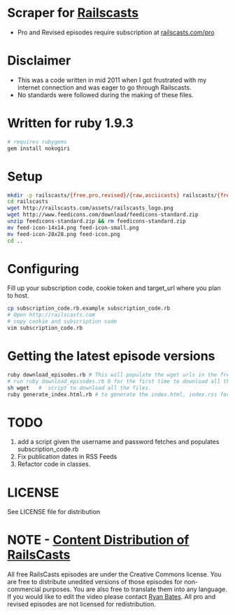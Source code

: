 # Scraper for [Railscasts](http://railscasts.com/)
* Pro and Revised episodes require subscription at [railscasts.com/pro](http://railscasts.com/pro)

# Disclaimer
* This was a code written in mid 2011 when I got frustrated with my internet connection and was eager to go through Railscasts.
* No standards were followed during the making of these files.

# Written for ruby 1.9.3
```bash
# requires rubygems
gem install nokogiri
```

# Setup

```bash
mkdir -p railscasts/{free,pro,revised}/{raw,asciicasts} railscasts/{free,pro,revised}/asciicasts/images
cd railscasts
wget http://railscasts.com/assets/railscasts_logo.png
wget http://www.feedicons.com/download/feedicons-standard.zip
unzip feedicons-standard.zip && rm feedicons-standard.zip
mv feed-icon-14x14.png feed-icon-small.png
mv feed-icon-28x28.png feed-icon.png
cd ..
```
# Configuring
Fill up your subscription code, cookie token and target_url where you plan to host.
```bash
cp subscription_code.rb.example subscription_code.rb
# Open http://railscasts.com
# copy cookie and subscription code
vim subscription_code.rb
```

# Getting the latest episode versions
```bash
ruby download_episodes.rb # This will populate the wget urls in the free, pro and revised
# run ruby download_episodes.rb 0 for the first time to download all the versions . Otherwise only last 1 page in the railscasts list will be considered for download
sh wget   #  script to download all the files.
ruby generate_index.html.rb # to generate the index.html, index.rss for viewing on a web browser
```
# TODO 
1. add a script given the username and password fetches and populates subscription\_code.rb
1. Fix publication dates in RSS Feeds
1. Refactor code in classes. 

# LICENSE
See LICENSE file for distribution

# NOTE - [Content Distribution of RailsCasts](http://railscasts.com/about) 
All free RailsCasts episodes are under the Creative Commons license. You are free to distribute unedited versions of those episodes for non-commercial purposes. You are also free to translate them into any language. If you would like to edit the video please contact [Ryan Bates](http://github.com/ryanb). All pro and revised episodes are not licensed for redistribution.